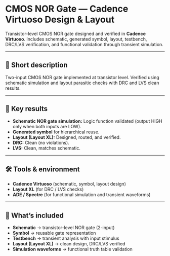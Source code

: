 # CMOS NOR Gate — Cadence Virtuoso Design & Layout

Transistor-level CMOS NOR gate designed and verified in **Cadence Virtuoso**. Includes schematic, generated symbol, layout, testbench, DRC/LVS verification, and functional validation through transient simulation.

---

## 📌 Short description
Two-input CMOS NOR gate implemented at transistor level. Verified using schematic simulation and layout parasitic checks with DRC and LVS clean results.

---

## 📝 Key results
- **Schematic NOR gate simulation:** Logic function validated (output HIGH only when both inputs are LOW).  
- **Generated symbol** for hierarchical reuse.  
- **Layout (Layout XL):** Designed, routed, and verified.  
- **DRC:** Clean (no violations).  
- **LVS:** Clean, matches schematic.  

---

## 🛠 Tools & environment
- **Cadence Virtuoso** (schematic, symbol, layout design)  
- **Layout XL** (for DRC / LVS checks)  
- **ADE / Spectre** (for functional simulation and transient waveforms)  

---

## 📐 What’s included
- **Schematic** → transistor-level NOR gate (2-input)  
- **Symbol** → reusable gate representation  
- **Testbench** → transient analysis with input stimulus  
- **Layout (Layout XL)** → clean design, DRC/LVS verified  
- **Simulation waveforms** → functional truth table validation  
